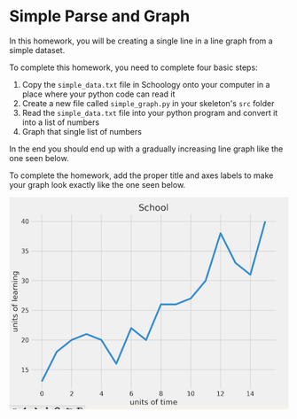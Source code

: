 # Simple Parse and Graph

In this homework, you will be creating a single line in a line graph from a
simple dataset.

To complete this homework, you need to complete four basic steps:
1. Copy the `simple_data.txt` file in Schoology onto your computer in a place
   where your python code can read it
2. Create a new file called `simple_graph.py` in your skeleton's `src` folder
3. Read the `simple_data.txt` file into your python program and convert it into
   a list of numbers
4. Graph that single list of numbers

In the end you should end up with a gradually increasing line graph like the one
seen below.

To complete the homework, add the proper title and axes labels to make your graph
look exactly like the one seen below.

![Graph Figure](./simple_figure.png)